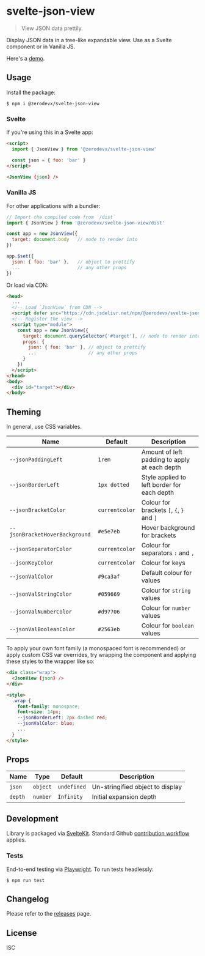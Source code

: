 # svelte-json-view

> View JSON data prettily.

Display JSON data in a tree-like expandable view. Use as a Svelte component or in Vanilla JS.

Here's a
[demo](https://zerodevx.github.io/json-pretty-print/H4sIAAAAAAAAA7WaXXOkNhaG7_MrtK692FQaAgIE8tU4tmfjxJ7MepykUklqS4Do1g4NHT5sd1L73_foC2g3bXs83krF0wLpICHpOe854tcvEPoL_kfo6N8iPzpGR8SLKWFBESakIJnvJYkfZn4YHS10NVHl_B4qeqa87E27mMShz1InS7PQCUmWOkkUJg4hHityFjCSpoON9iTrxC2Hdl3Tc3M1ZSWrMnnx6O94QXDiJtS22Iis6xt1b9V1m-Ovv96ULOOrusxd0X0d4PsA27psKesFoSnyLT-ty7qRbdOmvqtsvYqtlcHLuqkY-lDWbLi15DBK1aLga1Zyez2r1xtWbeWN9z9c31ycntg7UE2U8noprbXS2JtN3XQiYy60Gsaxqiv10K989A_qh1-i0KMOjnAy9D7PG962so4fxOikgr6d1n3TLdB5Kf5kt6Is-QK943foit-LrF4g6sX-0Dyt-042Pu9QLofNEavEGq3ZEgyxUvzRM9SKqkObphY5hx9rISuIHG1YIxi8ZsR7aIu4vMxysRGtyES1dNHJmnfTK6jol9ACQX85-qMXKOctb3qwCYXWRdd80_CVepeiQ1lfbpjtlO6PNCdtqkfVRQFWGRJNLyvUZQmN-rJk66xGonJ_a34bJqjhS9F2vOFq7WHPJ44XOV5w4yXHPj3GEXLgl-fZ-iXrRNfn8tXD2nSjIMTUt_fqamlvJp4bJ4TG5lbHlnImflUl9djJgIxtuZJkL8diBlPUr8eyHspYZvmkbr1e13k9qSxn40iVfje9KBoBj5x25C_zr9xL-bgZd5b1DUtFt2LobVlv8yNz_7-LAxb8GQuXNXSboZ9XouNPGsBzBmA_MzlN6BtYaCXfDlZ2xrdsOO9gOckm3_KyhCU92ZN_Q7_UPVqxW44o6quGsxytYcXBNm9dO78Fu61hSvjbphdq-bPNplSdVh2eR1zBo4BgwlOeQgGzh4izC8QizkvDIgtI4NACOBcmReSwNA6cOPPSPCe0oJjMIK5gZTvHuGARhoE77vwXMM728EnG_SSfCrMwh7iDgLs8ub748WqPcLfSVsoV4EpARr8-TLgQS8IRJ0jCYI5wfoROyhRMNyVH1zXLF-g7lvXrlC3Q-543XY2uFeN8j5A9xsEq4Wt0yyUoFNrEBkCRiVzkEkIKc2pvGvZM7ilkAXn0XkWcDexy0akGFSBM_7Fg4m03_r7nTQa7oxN1hUroUQNW9LMUzFr5EAtUF11sWrjP-o4PlXeYJ01b1KkK8Fg7Ii76FhghCW2rtKqfJ6aCQaodyrRnA9L1C6izjPGMQdt3dQuuN7cENxhCHV-D1xq4Di_WRVeaxPxev43JS9RG9ainboFNh6aA5qJzeW3wKvKP5L4Z2s7QwWPBlc56ANMX3QRek5rup5yBjx0fnEF8HITHHj3sDLAbhDSi0YwrcGjgejQmyQFfYKZnJLd-d2OZT1yCkPM_FqfAlwN7WPEV8P9dvUXfsqaB-ejq6kX8Py2ZgNl4z16I_7clX8vl8DPQonk2-kdUTcjve6-Lfs7jnLEgoRxHOY3zh-jHD9CfxHHggx52siLznBBj7qSpzx3ix3maFoz7RTSD_gPqNlh41Aeh8Rnktyt2h_xlzx-C_7K-480WFOR6I5fBs-F_8uHmx-uLOXkr7WXa3JsNePceCHPQASTY_xJFIHEDL_JnHAAFpXYjN73VuBfNnai0vP2ONy3fSnk78R0W_WdWaXI2CMtR0g4_JDB2RJtSphaV2n8YzoDolQ4D8D-9mdVVy0EzG49hoAY4kyXlYCymDQZNSd2yWlc_QNfOB8hNa3LLOQNKC8TKYNr6hH23I_2Tobpm6-BfFCsrwQC-H_SjJ4S2nYYLgx3bUrmpdgQ89FldUiN00Q8G7GZ0le0JB2g_ymXsSZHu-zdedIzxsRce5nLsuzQMYOLnwIxBNWGPEhvhPSTzjpyWccZYtK9qKsBhgrOOwzqe53M1bBt1Q475NfgMU7IsOWwidNJUsNFfptA5y1boJ3DJsNhfJtG3FVg47asK-rNi609Q6FOwvBDVKavgvydYndNIanXOCpLk_kRiG1bbNWJZzTgpYo9wJwhi4oR5gh1Ki8AJ0zyJIi-Nw5g9n9X-AnuRi-PPYLVNlTzFanC03RZ90zdV-wmJiIuz83_-sMfpjbSVSlNvgITL-rBEpxEQmmAHe8lcEiKKI9ARVVZnH9GHTq6DBToBf55zbjj9S918BEr7sbdH6fdWfhoEap6YQj7iTYX8LrrUGBmyCBZMokJKF5m_Wb8ROQMIDhoTFptRrmq_gzTOd6kG__Y2K3Ey4aCinGnaihHC77SS7wY6g_o1zHxcelLHi-FV3vge8O0Ye4_kIRLiEprQmM4xLqIuhVkZIrzHGCcmgJo6iMnVflI7n7_-emg7XTFwjqesuZ3Ivk_B2tlWpwz-w0A_vghrsIk-gohs6vpj-2ykTfbfhGfk-TiDxczuYG8026fkZx4QkgVB5McBjTLvIdKsZ7NIi_OcFTEBmhVJ7IQsBqRhQh1KAhrmBQ2jmM4g7VDmAS9I7LkR_gymzWUe5Cvdyzx8zyoOEQD_OMO0A0Q7PX93c3F6vse0j2DqTlp6I92dyPhhqCnZSX0nID6egRoJMTrjrAEyVFZ5vq2bFDRTfQdYu8jZChZEGCT7TLtQ6UmtrLQGmgDJoMTKNw2cn7jRl1Iq6WwrsM-G3GPj27rsN_CDm0oD_vJB0I7ReGtCYmAjSOAhR6AAOQAUwGWQqTWttquzB1cqA6sAqFSgzojcZ3zTcSC2MFQeGGvlniKjRrghttSlbEw16HzMTq6lm-ho5QNA5trEwaTimB9RUvdx0kaOFzqY3vj4GFNA7GHShoEbxoBmm9WdgjbGrhdiEhzK-A4v5HB690H2Vw1_UttO73jJvqkJh18p53tW98uStehdzcsXkRdIuGTomlUw25vVi9D7PetWEGnBrr8W9fPhO3Jiwt74_8DePMQsioqEp4SlBU0estdG1pa92M95SnHm5HmKndBjvkOTkDhZ5kUkIrGfRMknsDdY-J7vks-J_e1afTLrC7qNb9HNtv2EyP-DpO_1xekefVfSWCdtvWklfxuRHQ77Y6JFZYDJXNgfxRid33N5MmA15RWgGFZEC5gDgdmIP-uKAYETuk_gd4BR_jCuN0DWzFKBsEkcmhvmwEmp0DHks1G7Cm8VBe8tGXdCbQtrI111K3niZZTrqblvQ2jrAAx3p0-0fJOtpU9QpqCpOgiz-tME7FONrLunUt0TAavHO4bx3OQt1IhsrwfHMnaUj8lg1RObPDZ-RBkc_ZH1ATtZ7Snx1SuejPJJkUwdn954-Djwj8PgMLoD7EaeH8-R2_djF9MEk4PoBof2QN6ORf2yDp_RmYk8TH3evcohHaASnDUAu4E18SJkX7GmXTEQr6B4n5bbB47pGLoCmjw_STshy8uk8rMi_5CEJA-LkKZREsZR_BDV5AGqk8IjGfaIk7I0csKQZk6SF7nDQ5_JbxNAAhSf8g2Ch-URwGufz81E_ld1nW_Rt7AG6zu2fTarv7m4vLw6P9tD9VqaWxlrb1JYuWueH4a1FwOsYwhb49kMQBhRdAIDL8XwJQLEdk1rv0Som24lr9SlkMjGkZfsIft89lBKa1NNQHsQpTlkdLQBiwrCh7wmEPpMJnEBniqZO3wioK1Jcg0ZBiVZx28IND-1cYCspJmpOmaMBwW8k6zY8QZa4Q6nfhrQoPMHXu50eDjPm6pbVWN3lOOTBwob9GvB_mHyTCmpDe8HjCs4a3-gHjWcH1q7LrrRD5RxiIS-DgdsvSFq2HWsrRgSMS76F7QaPxNR8Yd6oA4j1ERq_zPrPc3nJ5NBPO4nYgf2sgd-wj_2yXH0SL7YiWOZE_Y8GzlPPUUkz1rCgNpDnX2N_wjmJxmS_eSx9Nljyayz8YJe06_hJ74XDbyZCp3DYqy7p1O9c47iWiyXLegtVj3nQHDOUZyuOIhaBqDqW_5sX7ELt4m7iF7kLr74_X8qHdwptSYAAA/).

## Usage

Install the package:

```
$ npm i @zerodevx/svelte-json-view
```

### Svelte

If you're using this in a Svelte app:

```html
<script>
  import { JsonView } from '@zerodevx/svelte-json-view'

  const json = { foo: 'bar' }
</script>

<JsonView {json} />
```

### Vanilla JS

For other applications with a bundler:

```js
// Import the compiled code from `/dist`
import { JsonView } from '@zerodevx/svelte-json-view/dist'

const app = new JsonView({
  target: document.body   // node to render into
})

app.$set({
  json: { foo: 'bar' },   // object to prettify
  ...                     // any other props
})
```

Or load via CDN:

```html
<head>
  ...
  <!-- Load `JsonView` from CDN -->
  <script defer src="https://cdn.jsdelivr.net/npm/@zerodevx/svelte-json-view@1"></script>
  <!-- Register the view -->
  <script type="module">
    const app = new JsonView({
      target: document.querySelector('#target'), // node to render into
      props: {
        json: { foo: 'bar' }, // object to prettify
        ...                   // any other props
      }
    })
  </script>
</head>
<body>
  <div id="target"></div>
</body>
```

## Theming

In general, use CSS variables.

| Name                           | Default        | Description                                   |
| ------------------------------ | -------------- | --------------------------------------------- |
| `--jsonPaddingLeft`            | `1rem`         | Amount of left padding to apply at each depth |
| `--jsonBorderLeft`             | `1px dotted`   | Style applied to left border for each depth   |
| `--jsonBracketColor`           | `currentcolor` | Colour for brackets `[`, `{`, `}` and `]`     |
| `--jsonBracketHoverBackground` | `#e5e7eb`      | Hover background for brackets                 |
| `--jsonSeparatorColor`         | `currentcolor` | Colour for separators `:` and `,`             |
| `--jsonKeyColor`               | `currentcolor` | Colour for keys                               |
| `--jsonValColor`               | `#9ca3af`      | Default colour for values                     |
| `--jsonValStringColor`         | `#059669`      | Colour for `string` values                    |
| `--jsonValNumberColor`         | `#d97706`      | Colour for `number` values                    |
| `--jsonValBooleanColor`        | `#2563eb`      | Colour for `boolean` values                   |

To apply your own font family (a monospaced font is recommended) or apply custom CSS var overrides,
try wrapping the component and applying these styles to the wrapper like so:

<!-- prettier-ignore -->
```html
<div class="wrap">
  <JsonView {json} />
</div>

<style>
  .wrap {
    font-family: monospace;
    font-size: 14px;
    --jsonBorderLeft: 2px dashed red;
    --jsonValColor: blue;
    ...
  }
</style>
```

## Props

| Name    | Type     | Default     | Description                      |
| ------- | -------- | ----------- | -------------------------------- |
| `json`  | `object` | `undefined` | Un-stringified object to display |
| `depth` | `number` | `Infinity`  | Initial expansion depth          |

## Development

Library is packaged via [SvelteKit](https://kit.svelte.dev/docs/packaging). Standard Github
[contribution workflow](https://docs.github.com/en/get-started/quickstart/contributing-to-projects)
applies.

### Tests

End-to-end testing via [Playwright](https://github.com/microsoft/playwright). To run tests
headlessly:

```
$ npm run test
```

## Changelog

Please refer to the [releases](https://github.com/zerodevx/svelte-json-view/releases) page.

## License

ISC
